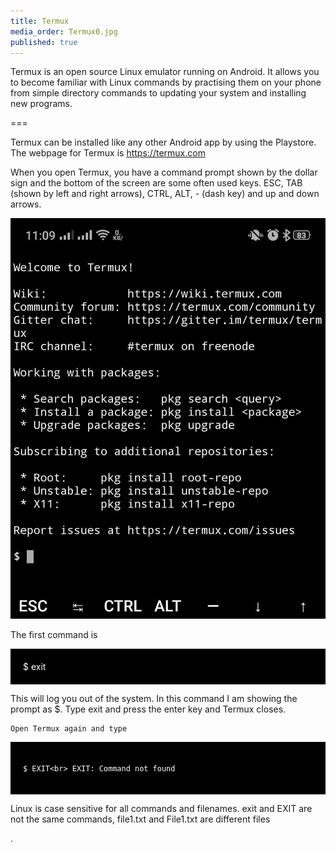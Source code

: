 ```yaml
---
title: Termux
media_order: Termux0.jpg
published: true
---
```


<p>Termux is an open source Linux emulator running on Android. It allows you to become familiar with Linux commands by practising them on your phone from simple directory commands to updating your system and installing new programs.</p>
===

<p>
    Termux can be installed like any other Android app by using the Playstore. The webpage for Termux is <a href="https://termux.com">https://termux.com</a></p>


</p>
<p>When you open Termux, you have a command prompt shown by the dollar sign and the bottom of the screen are some often used keys. ESC, TAB (shown by left and right arrows), CTRL, ALT, - (dash key) and up and down arrows.</p>


![](Termux0.jpg)

<p>The first command is<br>

</p>
<div style="background-color:black;color:white;padding:20px;">
    $ exit<kbd></kbd>
</div>
<p></p>

<p>This will log you out of the system. In this command I am showing the prompt as $. Type exit and press the enter key and Termux closes.</p>
<p>

    Open Termux again and type
</p>
<div style="background-color:black;color:white;padding:20px;">

    $ EXIT<br> EXIT: Command not found
</div>

<p></p>


<p>
    Linux is case sensitive for all commands and filenames. exit and EXIT are not the same commands, file1.txt and File1.txt are different files</p>
.